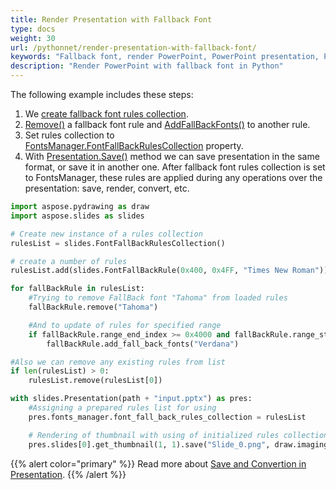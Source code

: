 ```yaml
---
title: Render Presentation with Fallback Font
type: docs
weight: 30
url: /pythonnet/render-presentation-with-fallback-font/
keywords: "Fallback font, render PowerPoint, PowerPoint presentation, Python, Aspose.Slides for Python via .NET"
description: "Render PowerPoint with fallback font in Python"
---
```


The following example includes these steps:

1. We [create fallback font rules collection](/slides/pythonnet/create-fallback-fonts-collection/).
1. [Remove()](https://apireference.aspose.com/slides/pythonnet/aspose.slides/fontfallbackrule/methods/remove) a fallback font rule and [AddFallBackFonts()](https://apireference.aspose.com/slides/pythonnet/aspose.slides/fontfallbackrule/methods/addfallbackfonts) to another rule.
1. Set rules collection to [FontsManager.FontFallBackRulesCollection](https://apireference.aspose.com/slides/pythonnet/aspose.slides/fontsmanager/properties/fontfallbackrulescollection) property.
1. With [Presentation.Save()](https://apireference.aspose.com/slides/pythonnet/aspose.slides.presentation/save/methods/4) method we can save presentation in the same format, or save it in another one. After fallback font rules collection is set to FontsManager, these rules are applied during any operations over the presentation: save, render, convert, etc.

```py
import aspose.pydrawing as draw
import aspose.slides as slides

# Create new instance of a rules collection
rulesList = slides.FontFallBackRulesCollection()

# create a number of rules
rulesList.add(slides.FontFallBackRule(0x400, 0x4FF, "Times New Roman"))

for fallBackRule in rulesList:
	#Trying to remove FallBack font "Tahoma" from loaded rules
	fallBackRule.remove("Tahoma")

	#And to update of rules for specified range
	if fallBackRule.range_end_index >= 0x4000 and fallBackRule.range_start_index < 0x5000:
		fallBackRule.add_fall_back_fonts("Verdana")

#Also we can remove any existing rules from list
if len(rulesList) > 0:
	rulesList.remove(rulesList[0])

with slides.Presentation(path + "input.pptx") as pres:
	#Assigning a prepared rules list for using
	pres.fonts_manager.font_fall_back_rules_collection = rulesList

	# Rendering of thumbnail with using of initialized rules collection and saving to PNG
	pres.slides[0].get_thumbnail(1, 1).save("Slide_0.png", draw.imaging.ImageFormat.png)
```


{{% alert color="primary" %}} 
Read more about [Save and Convertion in Presentation](/slides/pythonnet/creating-saving-and-converting-a-presentation/).
{{% /alert %}}